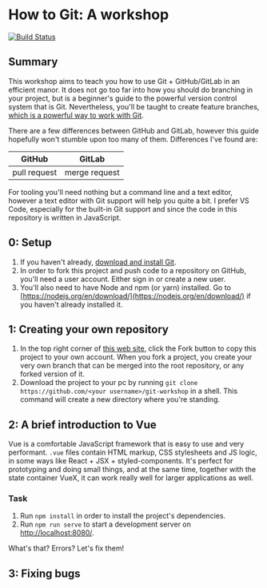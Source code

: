 # How to Git: A workshop

[![Build Status](https://travis-ci.org/boyum/git-workshop.svg?branch=master)](https://travis-ci.org/boyum/git-workshop)

## Summary

This workshop aims to teach you how to use Git + GitHub/GitLab in an efficient manor. It does not go too far into how you should do branching in your project, but is a beginner's guide to the powerful version control system that is Git. Nevertheless, you'll be taught to create feature branches, [which is a powerful way to work with Git](https://www.atlassian.com/git/tutorials/comparing-workflows/feature-branch-workflow).

There are a few differences between GitHub and GitLab, however this guide hopefully won't stumble upon too many of them. Differences I've found are:

| GitHub | GitLab |
| --- | --- |
| pull request | merge request |

For tooling you'll need nothing but a command line and a text editor, however a text editor with Git support will help you quite a bit. I prefer VS Code, especially for the built-in Git support and since the code in this repository is written in JavaScript.

## 0: Setup

1. If you haven't already, [download and install Git](https://git-scm.com/downloads).
2. In order to fork this project and push code to a repository on GitHub, you'll need a user account. Either sign in or create a new user.
3. You'll also need to have Node and npm (or yarn) installed. Go to [https://nodejs.org/en/download/](https://nodejs.org/en/download/) if you haven't already installed it.

## 1: Creating your own repository

1. In the top right corner of [this web site](https://github.com/boyum/git-workshop), click the Fork button to copy this project to your own account. When you fork a project, you create your very own branch that can be merged into the root repository, or any forked version of it.
2. Download the project to your pc by running `git clone https://github.com/<your username>/git-workshop` in a shell. This command will create a new directory where you're standing.

## 2: A brief introduction to Vue

Vue is a comfortable JavaScript framework that is easy to use and very performant. `.vue` files contain HTML markup, CSS stylesheets and JS logic, in some ways like React + JSX + styled-components. It's perfect for prototyping and doing small things, and at the same time, together with the state container VueX, it can work really well for larger applications as well.

### Task

1. Run `npm install` in order to install the project's dependencies.
2. Run `npm run serve` to start a development server on [http://localhost:8080/](http://localhost:8080/).

What's that? Errors? Let's fix them!

## 3: Fixing bugs
